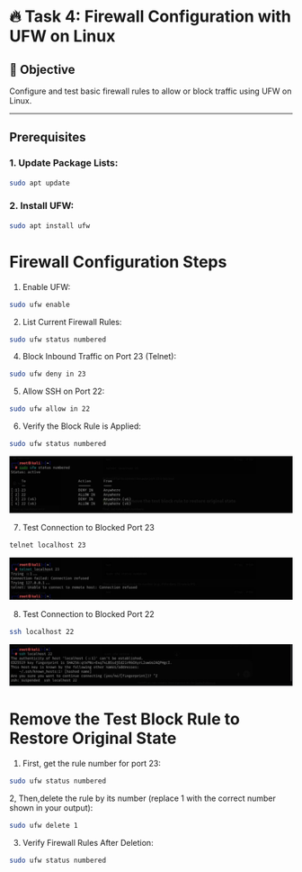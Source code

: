 # 🔥 Task 4: Firewall Configuration with UFW on Linux

## 🚀 Objective
Configure and test basic firewall rules to allow or block traffic using UFW on Linux.

---

## Prerequisites

### 1. Update Package Lists:
```bash
sudo apt update
```
### 2. Install UFW:
```bash
sudo apt install ufw
```
# Firewall Configuration Steps

1. Enable UFW:
```bash
sudo ufw enable
```

2. List Current Firewall Rules:
```bash
sudo ufw status numbered
```

4. Block Inbound Traffic on Port 23 (Telnet):
```bash
sudo ufw deny in 23
```

5. Allow SSH on Port 22:
```bash
sudo ufw allow in 22
```

6. Verify the Block Rule is Applied:
```bash
sudo ufw status numbered
```
![Description of the screenshot](https://github.com/CyberClarity/Firewall-UFW-task/blob/main/status.jpeg)

7. Test Connection to Blocked Port 23
```bash
telnet localhost 23
```
![Description of the screenshot](https://github.com/CyberClarity/Firewall-UFW-task/blob/main/telnet.jpeg)

8. Test Connection to Blocked Port 22
```bash
ssh localhost 22
```
![Description of the screenshot](https://github.com/CyberClarity/Firewall-UFW-task/blob/main/ssh.jpeg)

# Remove the Test Block Rule to Restore Original State

1. First, get the rule number for port 23:
```bash
sudo ufw status numbered
```

2, Then,delete the rule by its number (replace 1 with the correct number shown in your output):
```bash
sudo ufw delete 1
```

3. Verify Firewall Rules After Deletion:
```bash
sudo ufw status numbered
```
